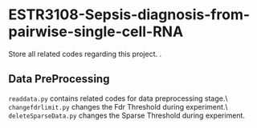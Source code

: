 # ESTR3108-Sepsis-diagnosis-from-pairwise-single-cell-RNA

Store all related codes regarding this project.
.
## Data PreProcessing
`readdata.py` contains related codes for data preprocessing stage.\\
`changefdrlimit.py` changes the Fdr Threshold during experiment.\\
`deleteSparseData.py` changes the Sparse Threshold during experiment.
